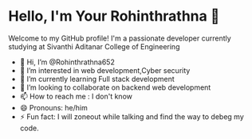 # Hello, I'm Your Rohinthrathna 👋
Welcome to my GitHub profile! I'm a passionate developer currently studying at Sivanthi Aditanar College of Engineering

- 👋 Hi, I’m @Rohinthrathna652
- 👀 I’m interested in web development,Cyber security
- 🌱 I’m currently learning Full stack development
- 💞️ I’m looking to collaborate on backend web development
- 📫 How to reach me : I don't know  
- 😄 Pronouns: he/him
- ⚡ Fun fact: I will zoneout while talking and find the way to debeg my code. 


<!---
Rohinthrathna652/Rohinthrathna652 is a ✨ special ✨ repository because its `README.md` (this file) appears on your GitHub profile.
You can click the Preview link to take a look at your changes.
--->
